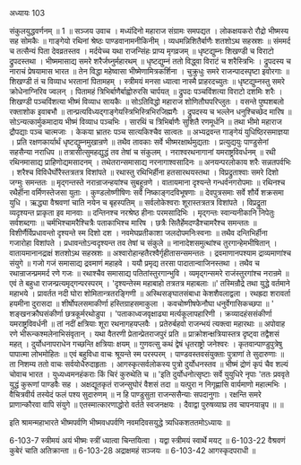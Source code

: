 अध्यायः 103

संकुलयुद्धवर्णनम् ॥ 1 ॥
सञ्जय उवाच ।
मध्यंदिनो महाराज संग्रामः समपद्यत ।
लोकक्षयकरो रौद्रो भीष्मस्य सह सोमकैः ॥
गाङ्गेयो रथिनां श्रेष्ठः पाण्डवानामनीकिनीम् ।
व्यधमन्निशितैर्बाणैः शतशोऽथ सहस्रशः ॥
संममर्द च तत्सैन्यं पिता देवव्रतस्तव ।
मर्दयेच्च यथा राजन्सिंहः प्राप्य मृगव्रजम् ॥
धृष्टद्युम्नः शिखण्डी च विराटो द्रुपदस्तथा ।
भीष्ममासाद्य समरे शरैर्जघ्नुर्महारथम् ॥
धृष्टद्युम्नं ततो विद्ध्वा विराटं च शरैस्त्रिभिः ।
द्रुपदस्य च नाराचं प्रेषयामास भारत ॥
तेन विद्धा महेष्वासा भीष्मेणामित्रकर्शिना ।
चुक्रुधुः समरे राजन्पादस्पृष्टा इवोरगाः ॥
शिखण्डी तं च विव्याध भरतानां पितामहम् ।
स्त्रीमयं मनसा ध्यात्वा नास्मै प्राहरदच्युतः ॥
धृष्टद्युम्नस्तु समरे क्रोधेनाग्निरिव ज्वलन् ।
पितामहं त्रिभिर्बाणैर्बाह्वोरुरसि चार्पयत् ॥
द्रुपदः पञ्चविंशत्या विराटो दशमिः शरैः ।
शिखण्डी पञ्चविंशत्या भीष्मं विव्याध सायकैः ॥
सोऽतिविद्धो महाराज शोणितौघपरिप्लुतः ।
वसन्ते पुष्पशबलो रक्ताशोक इवाबभौ ॥
तान्प्रत्यविध्यद्गाङ्गेयस्त्रिभिस्त्रिभिरजिह्मगैः ।
द्रुपदस्य च भल्लेन धनुश्चिच्छेद मारिष ॥
सोऽन्यत्कार्मुकमादाय भीष्मं विव्याध पञ्चभिः ।
सारथिं च त्रिभिर्बाणैः सुशितै रणमूर्धनि ॥
तथा भीमो महाराज द्रौपद्याः पञ्च चात्मजाः ।
केकया भ्रातरः पञ्च सात्यकिश्चैव सात्वतः ॥
अभ्यद्रवन्त गाङ्गेयं युधिष्ठिरसमाज्ञया ।
प्रति रक्षणकार्यार्थं धृष्टद्युम्नमुखान्रणे ॥
तथैव तावकाः सर्वे भीष्मरक्षार्थमुद्यताः ।
प्रत्युद्ययुः पाण्डुसेनां सहसैन्या नराधिप ॥
तत्रासीत्सुमहद्युद्धं तव तेषां च संकुलम् ।
नराश्वरथनागानां यमराष्ट्रविवर्धनम् ॥
रथी रथिनमासाद्य प्राहिणोद्यमसादनम् ।
तथेतरान्समासाद्य नरनागाश्वसादिनः ॥
अनयन्परलोकाय शरैः सन्नतपर्वभिः ।
शरैश्च विविधैर्घोरैस्तत्रतत्र विशांपते ॥
रथास्तु रथिभिर्हीना हतसारथयस्तथा ।
विप्रद्रुताश्वाः समरे दिशो जग्मुः समन्ततः ॥
मृद्गन्तस्ते नरान्राजन्हयांश्च सुबहून्रणे ।
वातायमाना दृश्यन्ते गन्धर्वनगरोपमाः ॥
रथिनश्च रथैर्हीना वर्मिणस्तेजसा युताः ।
कुण्डलोष्णीषिणः सर्वे निष्काङ्गदविभूषणाः ॥
देवपुत्रसमाः सर्वे शौर्ये शक्रसमा युधि ।
ऋद्ध्या वैश्रवणां चाति नयेन च बृहस्पतिम् ॥
सर्वलोकेश्वराः शूरास्तत्रतत्र विशांपते ।
विप्रद्रुता व्यदृश्यन्त प्राकृता इव मानवाः ॥
दन्तिनश्च नरश्रेष्ठ हीनाः परमसादिभिः ।
मृद्गन्तः स्वान्यनीकानि निपेतुः सर्वशब्दगाः ॥
चर्मभिश्चामरैश्चित्रैः पताकाभिश्च मारिष ।
छत्रैः सितैर्हेमदण्डैश्चामरैश्च समन्ततः ॥
विशीर्णैर्विप्रधावन्तो दृश्यन्ते स्म दिशो दश ।
नवमेघप्रतीकाशा जलदोपमनिःस्वनाः ॥
तथैव दन्तिभिर्हीना गजारोहा विशांपते ।
प्रधावन्तोऽन्वदृश्यन्त तव तेषां च संकुले ॥
नानादेशसमुत्थांश्च तुरगान्हेमभीषितान् ।
वातायमानानद्राक्षं शतशोऽथ सहस्रशः ॥
अश्वारोहान्हतैरश्वैर्गृहीतासन्समन्ततः ।
द्रवमाणानपश्याम द्राव्यमाणांश्च संयुगे ॥
गजो गजं समासाद्य द्रवमाणं महाहवे ।
ययौ प्रमृद्य तरसा पादातान्वाजिनस्तथा ।
तथैव च रथान्राजन्प्रममर्द रणे गजः ॥
रथाश्चैव समासाद्य पतितांस्तुरगान्भुवि ।
व्यमृद्गन्समरे राजंस्तुरगांश्च नरान्रमे ॥
एवं ते बहुधा राजन्प्रत्यमृद्गन्परस्परम् ।
\'दृश्यन्तेस्म महाबाहो तत्रतत्र महाबलाः ॥\'
तस्मिन्रौद्रे तथा युद्धे वर्तमाने महाभये ।
प्रावर्तत नदी घोरा शोमितान्त्रतरङ्गिणी ॥
अस्थिसङ्घातसंबाधा केशशैवलाद्वला ।
रथह्रदा शरावर्ता हयमीना दुरासदा ॥
शीर्षोपलसमाकीर्णा हस्तिग्राहसमाकुला ।
कवचोष्णीषफेनौघा धनुर्वेगासिकच्छपा ॥
\' शङ्खनक्रौघसंकीर्णा छत्रकूर्मरथोडुपा ।
\'पताकाध्वजवृक्षाढ्या मर्त्यकूलापहारिणी ।
क्रव्यादहंससंकीर्णा यमराष्ट्रविवर्धनी ॥
तां नदीं क्षत्रियाः शूरा रथनागहयप्लवैः ।
प्रतेरुर्बहवो राजन्भयं त्यक्त्वा महारथाः ॥
अपोवाह रणे भीरून्कश्मलेनाभिसंवृतान् ।
यथा वैतरणी प्रेतान्प्रेतराजपुरं प्रति ॥
प्राक्रोशन्क्षत्रियास्तत्र दृष्ट्वा तद्वैशसं महत् ।
दुर्योधनापराधेन गच्छन्ति क्षत्रियाः क्षयम् ॥
गुणवत्सु कथं द्वेषं धृतराष्ट्रो जनेश्वरः ।
कृतवान्पाण्डुपुत्रेषु पापात्मा लोभमोहितः ॥
एवं बहुविधा वाचः श्रूयन्ते स्म परस्परम् ।
पाण्डवस्तवसंयुक्ताः पुत्राणां ते सुदारुणाः ॥
ता निशम्य ततो वाचः सर्वयोधैरुदाहृताः ।
आगस्कृत्सर्वलोकस्य पुत्रो दुर्योधनस्तव ॥
भीष्मं द्रोणं कृपं चैव शल्यं चोवाच भारत ।
युध्यध्वमनहंकराः किं चिरं कुरुथेति च ॥
\'इति दुर्योधनोत्सृष्टाः सर्वे युयुधिरे नृपाः
\'ततः प्रववृते युद्धं कुरूणां पाण्डवैः सह ।
अक्षद्यूतकृतं राजन्सुघोरं वैशसं तदा ॥
यत्पुरा न निगृह्णासि वार्यमाणो महात्मभिः ।
वैचित्रवीर्य तस्येदं फलं पश्य सुदारुणम् ॥
न हि पाण्डुसुता राजन्ससैन्याः सपदानुगाः ।
रक्षन्ति समरे प्राणान्कौरवा वापि संयुगे ॥
एतस्मात्कारणाद्धोरो वर्तते स्वजनक्षयः ।
दैवाद्वा पुरुषव्याघ्र तव चापनयान्नृप ॥ ॥ 

इति श्रामन्महाभारते भीष्मपर्वणि भीष्मवधपर्वणि नवमदिवसयुद्धे त्र्यधिकशततमोऽध्यायः ॥

6-103-7 स्त्रीमयं अयं भीष्मः स्त्रीं ध्यात्वा चिन्तयित्वा । यद्वा स्त्रीमयं स्वार्थे मयट् ॥ 6-103-22 वैश्रवणं कुबेरं चाति अतिक्रान्ता ॥ 6-103-28 अद्राक्षमहं सञ्जयः ॥ 6-103-42 आगस्कृदपराधी ॥
